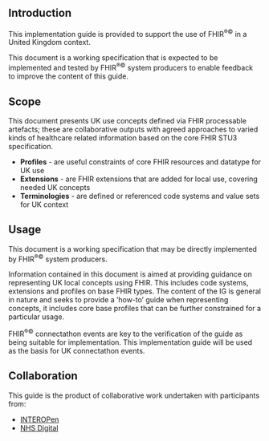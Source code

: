 ## Introduction
This implementation guide is provided to support the use of FHIR<sup>&reg;&copy;</sup> in a United Kingdom context.

This document is a working specification that is expected to be implemented and tested by FHIR<sup>&reg;&copy;</sup> system producers
to enable feedback to improve the content of this guide.

## Scope

This document presents UK use concepts defined via FHIR processable artefacts; these are collaborative outputs with agreed approaches to varied kinds of healthcare related information based on the core FHIR STU3 specification. 
* **Profiles** - are useful constraints of core FHIR resources and datatype for UK use
* **Extensions** - are FHIR extensions that are added for local use, covering needed UK concepts
* **Terminologies** - are defined or referenced code systems and value sets for UK context

## Usage

This document is a working specification that may be directly implemented by FHIR<sup>&reg;&copy;</sup> system producers.

Information contained in this document is aimed at providing guidance on representing UK local concepts 
using FHIR. This includes code systems, extensions and profiles on base FHIR types.  The content of the IG is 
general in nature and seeks to provide a ‘how-to’ guide when representing concepts, it includes core base
profiles that can be further constrained for a particular usage.

FHIR<sup>&reg;&copy;</sup> connectathon events are key to the verification of the guide as being suitable for 
implementation. This implementation guide will be used as the basis for UK connectathon events.

## Collaboration
This guide is the product of collaborative work undertaken with participants from:

* [INTEROPen](https://www.interopen.org/)
* [NHS Digital](https://digital.nhs.uk/)